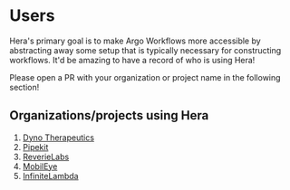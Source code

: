 # Users

Hera's primary goal is to make Argo Workflows more accessible by abstracting away some setup that is typically necessary
for constructing workflows. It'd be amazing to have a record of who is using Hera!

Please open a PR with your organization or project name in the following section!

## Organizations/projects using Hera

1. [Dyno Therapeutics](https://www.dynotx.com)
2. [Pipekit](https://www.pipekit.io)
3. [ReverieLabs](https://www.reverielabs.com/)
4. [MobilEye](https://www.mobileye.com/)
5. [InfiniteLambda](https://infinitelambda.com/)